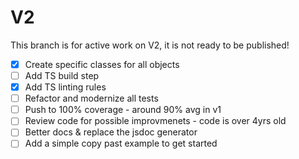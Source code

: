 # V2

This branch is for active work on V2, it is not ready to be published!

- [x] Create specific classes for all objects
- [ ] Add TS build step
- [x] Add TS linting rules
- [ ] Refactor and modernize all tests
- [ ] Push to 100% coverage - around 90% avg in v1
- [ ] Review code for possible improvmenets - code is over 4yrs old
- [ ] Better docs & replace the jsdoc generator
- [ ] Add a simple copy past example to get started
